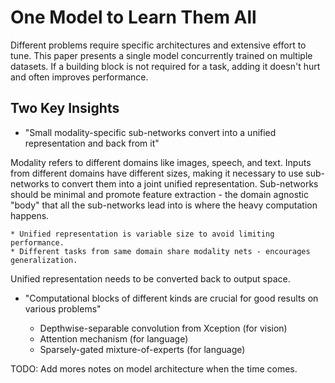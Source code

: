 One Model to Learn Them All
===========================

Different problems require specific architectures and extensive effort to tune. This paper presents a single model concurrently trained on multiple datasets. If a building block is not required for a task, adding it doesn't hurt and often improves performance.

Two Key Insights
----------------

* "Small modality-specific sub-networks convert into a unified representation and back from it"

Modality refers to different domains like images, speech, and text. Inputs from different domains have different sizes, making it necessary to use sub-networks to convert them into a joint unified representation. Sub-networks should be minimal and promote feature extraction - the domain agnostic "body" that all the sub-networks lead into is where the heavy computation happens.

    * Unified representation is variable size to avoid limiting performance.
    * Different tasks from same domain share modality nets - encourages generalization.

Unified representation needs to be converted back to output space.

* "Computational blocks of different kinds are crucial for good results on various problems"

    * Depthwise-separable convolution from Xception (for vision)
    * Attention mechanism (for language)
    * Sparsely-gated mixture-of-experts (for language)

TODO: Add mores notes on model architecture when the time comes.

